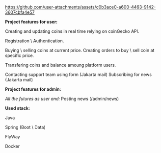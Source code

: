 https://github.com/user-attachments/assets/c0b3ace0-a600-4463-9142-3607cbfa4e57


**Project features for user:**


Creating and updating coins in real time relying on coinGecko API.


Registration \ Authentication.


Buying \ selling coins at current price.
Creating orders to buy \ sell coin at specific price.


Transfering coins and balance amoung platform users.


Contacting support team using form (Jakarta mail)
Subscribing for news (Jakarta mail)


**Project features for admin:**

_All the futures as user and:_
Posting news (/admin/news)

**Used stack:**

Java

Spring (Boot \ Data)

FlyWay

Docker
